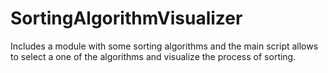 # SortingAlgorithmVisualizer
Includes a module with some sorting algorithms and the main script allows to select a one of the algorithms and visualize the process of sorting.
